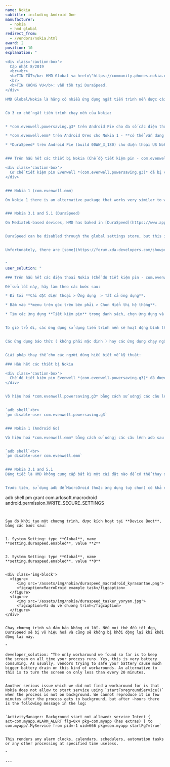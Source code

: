 ```yaml
---
name: Nokia
subtitle: including Android One
manufacturer:
  - nokia
  - hmd global
redirect_from:
  - /vendors/nokia.html
award: 2
position: 10
explanation: "

<div class='caution-box'>
  Cập nhật 8/2019
  <br><br>
  <b>TIN TỐT</b>: HMD Global <a href=\"https://community.phones.nokia.com/discussion/51246/tapping-into-android-pies-adaptive-battery-for-optimum-battery-performance\">cho phép vô hiệu hoá các ứng dụng tiết kiệm pin Evenwell </a> cho tất cả các thiết bị sử dụng Android Pie hoặc mới hơn.
  <br>
  <b>TIN KHÔNG VU</b>: vẫn tồn tại DuraSpeed.
</div>

HMD Global/Nokia là hãng có nhiều ứng dụng ngắt tiến trình nền được cài đặt sẵn nhất trong tất cả.


Có 3 cơ chế ngắt tiến trình chạy nền của Nokia:


* *com.evenwell.powersaving.g3* trên Android Pie cho đa số các điện thoại Nokia - **cơ chế này đã bị vô hiệu hoá từ 8/2019 trên các thiết bị chạy Android Pie trở lên**

* *com.evenwell.emm* trên Android Oreo cho Nokia 1 - **có thể vẫn đang tồn tại bởi HMD chỉ vô hiệu hoá các ứng dụng Evenwell apps từ Pie trở lên**

* *DuraSpeed* trên Android Pie (build 00WW_3_180) cho điện thoại US Nokia 3.1 (TA-1049, TA-1063) và Nokia 5.1 - **cơ chế này vẫn đang tồn tại**


### Trên hầu hết các thiết bị Nokia (Chế độ tiết kiệm pin - com.evenwell.powersaving.g3)

<div class='caution-box'>
  Cơ chế tiết kiệm pin Evenwell *(com.evenwell.powersaving.g3)* đã bị vô hiệu hoá bởi HMD Global trên các thiết bị chạy Android Pie trở lên từ ngày 8/2019.
</div>


### Nokia 1 (com.evenwell.emm)

On Nokia 1 there is an alternative package that works very similar to what the com.evenwell.powersaving.g3 package is doing on the higher end models.


### Nokia 3.1 and 5.1 (DuraSpeed)

On Mediatek-based devices, HMD has baked in [DuraSpeed](https://www.appbrain.com/app/duraspeed/com.mediatek.duraspeed) as a system service. There is no user-facing control, or whitelist; this Mediatek-developed task killer terminates all background apps without prejudice.


DuraSpeed can be disabled through the global settings store, but this is a protected area of Android that can only be manipulated through adb, or an app that has been granted the `WRITE_SECURE_SETTINGS` permission (which must also be done with adb). Additionally, the setting does not survive a reboot. Users can fix their devices themselves using an automation app (see \"Solution for users\"), or apps can request the `WRITE_SECURE_SETTINGS` permission and then cycle the flag on startup to kill DuraSpeed. Syncthing-Fork is one app that has [taken this approach](https://github.com/Catfriend1/syncthing-android/wiki/Nokia-HMD-phone-preparations).


Unfortunately, there are [some](https://forum.xda-developers.com/showpost.php?s=1f4fbd7602c2739781c1c5346bb06e36&p=80157506&postcount=7) [reports](https://github.com/urbandroid-team/dont-kill-my-app/issues/57#issuecomment-534246709) that even this fix does not work.


"
user_solution: "

### Trên hầu hết các điện thoại Nokia (Chế độ tiết kiệm pin - com.evenwell.powersaving.g3)

Để sửa lỗi này, hãy làm theo các bước sau:

* Đi tới **Cài đặt điện thoại > Ứng dụng  > Tất cả ứng dụng**.

* Bấm vào **menu trên góc trên bên phải > Chọn Hiển thị hệ thống**.

* Tìm các ứng dụng **Tiết kiệm pin** trong danh sách, chọn ứng dụng và chọn **Buộc dừng**. Ứng dụng sẽ được tắt ngay lập tức, nhưng sau đó sẽ tự khởi động lại


Từ giờ trở đi, các ứng dụng sử dụng tiến trình nền sẽ hoạt động bình thường và điện thoại sẽ sử dụng chức năng tiết kiệm pin mặc định của Android.


Các ứng dụng báo thức ( không phải mặc định ) hay các ứng dụng chạy ngầm theo lịch trình vẫn sẽ không hoạt động được ~~Hiện tại,chúng tôi vẫn chưa có cách khắc phục vấn đề này~~ Cập nhật: trong các thứ nghiệm, có vẻ việc tắt các ứng dụng tiết kiệm pin giúp cho các ứng dụng báo thức ( không phải mặc định ) hay các ứng dụng chạy ngầm theo lịch trình vẫn hoạt động tốt cho đến khi các ứng dụng tiết kiệm pin được khởi động lại


Giải pháp thay thế cho các người dùng hiểu biết về kỹ thuật:

### Hầu hết các thiết bị Nokia

<div class='caution-box'>
  Chế độ tiết kiệm pin Evenwell *(com.evenwell.powersaving.g3)* đã được vô hiệu hoá bởi HMD Global trên các thiết bị chạy Android Pie trở lên từ ngày 8/2019.
</div>


Vô hiệu hoá *com.evenwell.powersaving.g3* bằng cách sử udngj các câu lệnh adb sau :


`adb shell`<br>
`pm disable-user com.evenwell.powersaving.g3`


### Nokia 1 (Android Go)

Vô hiệu hoá *com.evenwell.emm* bằng cách sử udngj các câu lệnh adb sau :


`adb shell`<br>
`pm disable-user com.evenwell.emm`


### Nokia 3.1 and 5.1
Đáng tiếc là HMD không cung cấp bất kì một cài đặt nào để có thể thay đổi hoạt động của tính năng DuraSpeed. Và từ khi các tiến trình ngắt tiến trình nền trở thành tiến trình của hệ thống, nó không thể được gỡ một cách dễ dành. May thay, DuraSpeed có một cách để tắt: Nó lắng nghe sự thay đổi của cài đặt `setting.duraspeed.enabled` và sẽ tự động tắt nếu giá trị được đặt cho nó không bằng 1. Một khi DuraSpeed dừng hoạt động,các ứng dụng chạy tiến trình nền đều sẽ hoạt động tốt.Tuy nhiên, khi khởi động lại máy thì DuraSpeed sẽ được tự động chạy lại bằng phương pháp [MacroDroid](https://play.google.com/store/apps/details?id=com.arlosoft.macrodroid).


Trước tiên, sử dụng adb để MacroDroid (hoặc ứng dụng tuỳ chọn) có khả năng ghi đè các cài đặt hệ thống bằng câu lệnh:


```
adb shell pm grant com.arlosoft.macrodroid android.permission.WRITE_SECURE_SETTINGS
```


Sau đó khởi tạo một chương trình, được kích hoạt tại **Device Boot**, bằng các bước sau:


1. System Setting: type **Global**, name **setting.duraspeed.enabled**, value **2**


2. System Setting: type **Global**, name **setting.duraspeed.enabled**, value **0**


<div class='img-block'>
  <figure>
     <img src='/assets/img/nokia/duraspeed_macrodroid_kyrasantae.png'>
     <figcaption>MacroDroid example task</figcaption>
  </figure>
  <figure>
     <img src='/assets/img/nokia/duraspeed_tasker_yoryan.jpg'>
     <figcaption>Ví dụ về chương trình</figcaption>
  </figure>
</div>


Chạy chương trình và đảm bảo không có lỗi. Nếu mọi thứ đều tốt đẹp, DuraSpeed sẽ bị vô hiệu hoá và cũng sẽ không bị khởi động lại khi khởi động lại máy.

"

developer_solution: "The only workaround we found so far is to keep the screen on all time your process runs. Yes, this is very battery consuming. As usually, vendors trying to safe your battery cause much bigger battery drain on this kind of workarounds. An alternative to this is to turn the screen on only less than every 20 minutes.


Another serious issue which we did not find a workaround for is that Nokia does not allow to start service using `startForegroundService()` when the process is not on background. We cannot reproduce it in few minutes after the process gets to background, but after ~hours there is the following message in the log:


`ActivityManager: Background start not allowed: service Intent { act=com.myapp.ALARM_ALERT flg=0x4 pkg=com.myapp (has extras) } to com.myapp/.MyService from pid=-1 uid=666 pkg=com.myapp startFg?=true`


This renders any alarm clocks, calendars, schedulers, automation tasks or any other processing at specified time useless.

"

---
```

